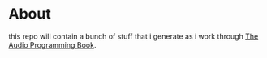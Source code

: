 # About
this repo will contain a bunch of stuff that i generate as i work through [The Audio Programming Book](https://mitpress.mit.edu/books/audio-programming-book).
